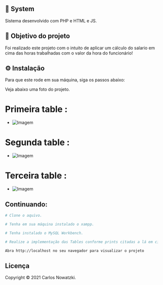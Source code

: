 ## 🎯 System

Sistema desenvolvido com PHP e HTML e JS.


## 🎯 Objetivo do projeto

Foi realizado este projeto com o intuito de aplicar um cálculo do salario em cima das horas trabalhadas com o valor da hora do funcionário!

## ⚙️ Instalação

Para que este rode em sua máquina, siga os passos abaixo:

Veja abaixo uma foto do projeto.

# Primeira table : 

- ![Imagem](https://github.com/C4RL0M/salario/blob/main/img/list%201.png)


# Segunda table :

- ![Imagem](https://github.com/C4RL0M/salario/blob/main/img/list%202.png)

# Terceira table : 

- ![Imagem](https://github.com/C4RL0M/salario/blob/main/img/list%203.png)

## Continuando:

```bash
# Clone o aquivo.

# Tenha em sua máquina instalado o xampp.

# Tenha instalado o MySQL Workbench.

# Realize a implementação das Tables conforme prints citadas a lá em cima no MySQL Workbench.

Abra http://localhost no seu navegador para visualizar o projeto
```

## Licença
Copyright © 2021 Carlos Nowatzki.